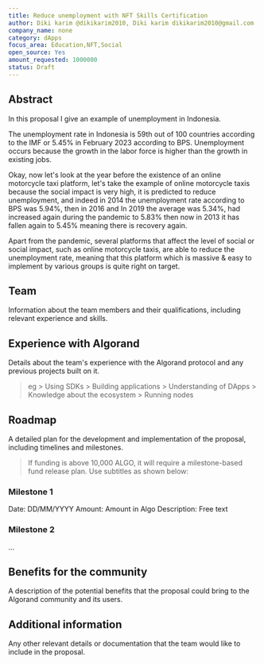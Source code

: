 ```yaml
---
title: Reduce unemployment with NFT Skills Certification
author: Diki karim @dikikarim2010, Diki karim dikikarim2010@gmail.com
company_name: none
category: dApps
focus_area: Education,NFT,Social
open_source: Yes
amount_requested: 1000000
status: Draft
---
```


## Abstract
In this proposal I give an example of unemployment in Indonesia.

The unemployment rate in Indonesia is 59th out of 100 countries according to the IMF or 5.45% in February 2023 according to BPS. Unemployment occurs because the growth in the labor force is higher than the growth in existing jobs.

Okay, now let's look at the year before the existence of an online motorcycle taxi platform, let's take the example of online motorcycle taxis because the social impact is very high, it is predicted to reduce unemployment, and indeed in 2014 the unemployment rate according to BPS was 5.94%, then in 2016 and In 2019 the average was 5.34%, had increased again during the pandemic to 5.83% then now in 2013 it has fallen again to 5.45% meaning there is recovery again.

Apart from the pandemic, several platforms that affect the level of social or social impact, such as online motorcycle taxis, are able to reduce the unemployment rate, meaning that this platform which is massive & easy to implement by various groups is quite right on target.

## Team
Information about the team members and their qualifications, including relevant experience and skills.

## Experience with Algorand
Details about the team's experience with the Algorand protocol and any previous projects built on it.
> eg
    > Using SDKs 
    > Building applications
    > Understanding of DApps
    > Knowledge about the ecosystem
    > Running nodes

## Roadmap
A detailed plan for the development and implementation of the proposal, including timelines and milestones.
> If funding is above 10,000 ALGO, it will require a milestone-based fund release plan. Use subtitles as shown below:

### Milestone 1
Date: DD/MM/YYYY
Amount: Amount in Algo
Description: Free text

### Milestone 2 
...


## Benefits for the community
A description of the potential benefits that the proposal could bring to the Algorand community and its users.

## Additional information
Any other relevant details or documentation that the team would like to include in the proposal.
